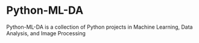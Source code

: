 # Python-ML-DA
Python-ML-DA is a collection of Python projects in Machine Learning, Data Analysis, and Image Processing
